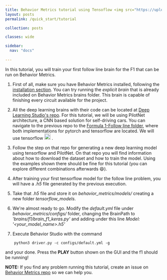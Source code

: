 ```yaml
---
title: Behavior Metrics tutorial using Tensoflow <img src="https://upload.wikimedia.org/wikipedia/commons/thumb/2/2d/Tensorflow_logo.svg/1200px-Tensorflow_logo.svg.png" alt="TF logo" width="50"/> 
layout: posts
permalink: /quick_start/tutorial

collection: posts

classes: wide

sidebar:
  nav: "docs"
  
---
```


In this tutorial, you will train your first follow line brain for the F1 that can be run on Behavior Metrics.

1. First of all, make sure you have Behavior Metrics installed, following the [installation section](/install/). You can try running the *explicit brain* that is
already included on Behavior Metrics brains folder. This brain is capable of finishing every circuit available for the project.

2. All the deep learning brains with their code can be located at [Deep Learning Studio's repo](https://github.com/JdeRobot/DeepLearningStudio). 
For this tutorial, we will be using PilotNet architecture, a CNN based solution for self-driving cars. You can navigate to the previous repo to the
[Formula 1-Follow line folder](https://github.com/JdeRobot/DeepLearningStudio/tree/main/Formula1-FollowLine), where both implementations for pytorch and tensorflow are located. 
We will use tensorflow <img src="https://upload.wikimedia.org/wikipedia/commons/thumb/2/2d/Tensorflow_logo.svg/1200px-Tensorflow_logo.svg.png" alt="TF logo" width="20"/> . 

3. Follow the step on that repo for generating a new deep learning model using tensorflow and PilotNet. On that repo you will find information about how to download the dataset
and how to train the model. Using the examples shown there should be fine for this tutorial (you can explore different combinations afterwards 😄).

4. After training your first tensorflow model for the follow line problem, you will have a *.h5* file generated by the previous execution.

5. Take that *.h5* file and store it on *behavior_metrics/models/* creating a new folder *tensorflow_models*. 

6. We're almost ready to go. Modify the *default.yml* file under *behavior_metrics/configs/* folder, changing the BrainPath to *'brains/f1/brain_f1_keras.py'* and 
adding under this line *Model: '<your_model_name>.h5'*

7. Execute Behavior Studio with the command

```
    python3 driver.py -c configs/default.yml -g
```

and your done. Press the **PLAY** button shown on the GUI and the f1 should be running!

**NOTE:** If you find any problem running this tutorial, create an issue on [Behavior Metrics repo](https://github.com/JdeRobot/BehaviorMetrics/issues/new) so we can help you.


